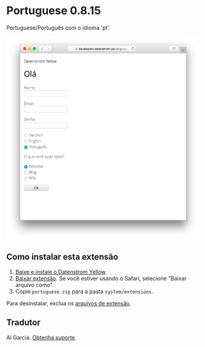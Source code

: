 Portuguese 0.8.15
=================
Portuguese/Português com o idioma 'pt'.

<p align="center"><img src="portuguese-screenshot.png?raw=true" alt="Screenshot"></p>

## Como instalar esta extensão

1. [Baixe e instale o Datenstrom Yellow](https://github.com/datenstrom/yellow/).
2. [Baixar extensão](https://github.com/datenstrom/yellow-extensions/raw/master/zip/portuguese.zip). Se você estiver usando o Safari, selecione "Baixar arquivo como".
3. Copie `portuguese.zip` para a pasta `system/extensions`.

Para desinstalar, exclua os [arquivos de extensão](extension.ini).

## Tradutor

Al Garcia. [Obtenha suporte](https://extensions.datenstrom.se/help/).
